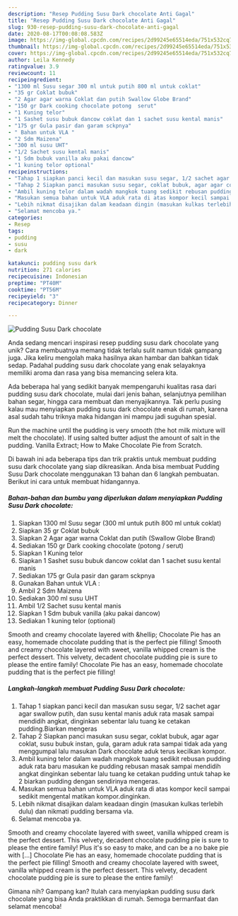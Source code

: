 ```yaml
---
description: "Resep Pudding Susu Dark chocolate Anti Gagal"
title: "Resep Pudding Susu Dark chocolate Anti Gagal"
slug: 930-resep-pudding-susu-dark-chocolate-anti-gagal
date: 2020-08-17T00:08:08.583Z
image: https://img-global.cpcdn.com/recipes/2d99245e65514eda/751x532cq70/pudding-susu-dark-chocolate-foto-resep-utama.jpg
thumbnail: https://img-global.cpcdn.com/recipes/2d99245e65514eda/751x532cq70/pudding-susu-dark-chocolate-foto-resep-utama.jpg
cover: https://img-global.cpcdn.com/recipes/2d99245e65514eda/751x532cq70/pudding-susu-dark-chocolate-foto-resep-utama.jpg
author: Leila Kennedy
ratingvalue: 3.9
reviewcount: 11
recipeingredient:
- "1300 ml Susu segar 300 ml untuk putih 800 ml untuk coklat"
- "35 gr Coklat bubuk"
- "2 Agar agar warna Coklat dan putih Swallow Globe Brand"
- "150 gr Dark cooking chocolate potong  serut"
- "1 Kuning telor"
- "1 Sashet susu bubuk dancow coklat dan 1 sachet susu kental manis"
- "175 gr Gula pasir dan garam sckpnya"
- " Bahan untuk VLA "
- "2 Sdm Maizena"
- "300 ml susu UHT"
- "1/2 Sachet susu kental manis"
- "1 Sdm bubuk vanilla aku pakai dancow"
- "1 kuning telor optional"
recipeinstructions:
- "Tahap 1 siapkan panci kecil dan masukan susu segar, 1/2 sachet agar agar swallow putih, dan susu kental manis aduk rata masak sampai mendidih angkat, dinginkan sebentar lalu tuang ke cetakan pudding.Biarkan mengeras"
- "Tahap 2 Siapkan panci masukan susu segar, coklat bubuk, agar agar coklat, susu bubuk instan, gula, garam aduk rata sampai tidak ada yang menggumpal lalu masukan Dark chocolate aduk terus kecilkan kompor."
- "Ambil kuning telor dalam wadah mangkok tuang sedikit rebusan pudding aduk rata baru masukan ke pudding rebusan masak sampai mendidih angkat dinginkan sebentar lalu tuang ke cetakan pudding untuk tahap ke 2 biarkan pudding dengan sendirinya mengeras."
- "Masukan semua bahan untuk VLA aduk rata di atas kompor kecil sampai sedikit mengental matikan kompor.dinginkan."
- "Lebih nikmat disajikan dalam keadaan dingin (masukan kulkas terlebih dulu) dan nikmati pudding bersama vla."
- "Selamat mencoba ya."
categories:
- Resep
tags:
- pudding
- susu
- dark

katakunci: pudding susu dark 
nutrition: 271 calories
recipecuisine: Indonesian
preptime: "PT40M"
cooktime: "PT56M"
recipeyield: "3"
recipecategory: Dinner

---
```



![Pudding Susu Dark chocolate](https://img-global.cpcdn.com/recipes/2d99245e65514eda/751x532cq70/pudding-susu-dark-chocolate-foto-resep-utama.jpg)

Anda sedang mencari inspirasi resep pudding susu dark chocolate yang unik? Cara membuatnya memang tidak terlalu sulit namun tidak gampang juga. Jika keliru mengolah maka hasilnya akan hambar dan bahkan tidak sedap. Padahal pudding susu dark chocolate yang enak selayaknya memiliki aroma dan rasa yang bisa memancing selera kita.

Ada beberapa hal yang sedikit banyak mempengaruhi kualitas rasa dari pudding susu dark chocolate, mulai dari jenis bahan, selanjutnya pemilihan bahan segar, hingga cara membuat dan menyajikannya. Tak perlu pusing kalau mau menyiapkan pudding susu dark chocolate enak di rumah, karena asal sudah tahu triknya maka hidangan ini mampu jadi suguhan spesial.

Run the machine until the pudding is very smooth (the hot milk mixture will melt the chocolate). If using salted butter adjust the amount of salt in the pudding. Vanilla Extract; How to Make Chocolate Pie from Scratch.


Di bawah ini ada beberapa tips dan trik praktis untuk membuat pudding susu dark chocolate yang siap dikreasikan. Anda bisa membuat Pudding Susu Dark chocolate menggunakan 13 bahan dan 6 langkah pembuatan. Berikut ini cara untuk membuat hidangannya.

<!--inarticleads1-->

##### Bahan-bahan dan bumbu yang diperlukan dalam menyiapkan Pudding Susu Dark chocolate:

1. Siapkan 1300 ml Susu segar (300 ml untuk putih 800 ml untuk coklat)
1. Siapkan 35 gr Coklat bubuk
1. Siapkan 2 Agar agar warna Coklat dan putih (Swallow Globe Brand)
1. Sediakan 150 gr Dark cooking chocolate (potong / serut)
1. Siapkan 1 Kuning telor
1. Siapkan 1 Sashet susu bubuk dancow coklat dan 1 sachet susu kental manis
1. Sediakan 175 gr Gula pasir dan garam sckpnya
1. Gunakan  Bahan untuk VLA :
1. Ambil 2 Sdm Maizena
1. Sediakan 300 ml susu UHT
1. Ambil 1/2 Sachet susu kental manis
1. Siapkan 1 Sdm bubuk vanilla (aku pakai dancow)
1. Sediakan 1 kuning telor (optional)


Smooth and creamy chocolate layered with &amp;hellip; Chocolate Pie has an easy, homemade chocolate pudding that is the perfect pie filling! Smooth and creamy chocolate layered with sweet, vanilla whipped cream is the perfect dessert. This velvety, decadent chocolate pudding pie is sure to please the entire family! Chocolate Pie has an easy, homemade chocolate pudding that is the perfect pie filling! 

<!--inarticleads2-->

##### Langkah-langkah membuat Pudding Susu Dark chocolate:

1. Tahap 1 siapkan panci kecil dan masukan susu segar, 1/2 sachet agar agar swallow putih, dan susu kental manis aduk rata masak sampai mendidih angkat, dinginkan sebentar lalu tuang ke cetakan pudding.Biarkan mengeras
1. Tahap 2 Siapkan panci masukan susu segar, coklat bubuk, agar agar coklat, susu bubuk instan, gula, garam aduk rata sampai tidak ada yang menggumpal lalu masukan Dark chocolate aduk terus kecilkan kompor.
1. Ambil kuning telor dalam wadah mangkok tuang sedikit rebusan pudding aduk rata baru masukan ke pudding rebusan masak sampai mendidih angkat dinginkan sebentar lalu tuang ke cetakan pudding untuk tahap ke 2 biarkan pudding dengan sendirinya mengeras.
1. Masukan semua bahan untuk VLA aduk rata di atas kompor kecil sampai sedikit mengental matikan kompor.dinginkan.
1. Lebih nikmat disajikan dalam keadaan dingin (masukan kulkas terlebih dulu) dan nikmati pudding bersama vla.
1. Selamat mencoba ya.


Smooth and creamy chocolate layered with sweet, vanilla whipped cream is the perfect dessert. This velvety, decadent chocolate pudding pie is sure to please the entire family! Plus it&#39;s so easy to make, and can be a no bake pie with […] Chocolate Pie has an easy, homemade chocolate pudding that is the perfect pie filling! Smooth and creamy chocolate layered with sweet, vanilla whipped cream is the perfect dessert. This velvety, decadent chocolate pudding pie is sure to please the entire family! 

Gimana nih? Gampang kan? Itulah cara menyiapkan pudding susu dark chocolate yang bisa Anda praktikkan di rumah. Semoga bermanfaat dan selamat mencoba!
